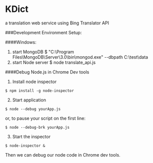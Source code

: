 # KDict
a translation web service using Bing Translator API

###Development Environment Setup:

####Windows:

1. start MongoDB
$ "C:\Program Files\MongoDB\Server\3.0\bin\mongod.exe" --dbpath C:\test\data
2. start Node server
$ node translate_api.js

####Debug Node.js in Chrome Dev tools

1. Install node inspector
```
$ npm install -g node-inspector
```
2. Start application
```
$ node --debug yourApp.js
```
or, to pause your script on the first line:
```
$ node --debug-brk yourApp.js
```
3. Start the inspector
```
$ node-inspector &
```

Then we can debug our node code in Chrome dev tools.

